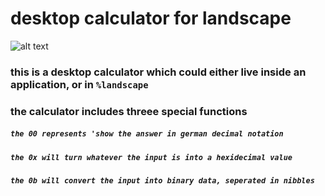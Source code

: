 # desktop calculator for landscape

![alt text](url="calculator.png")


### this is a desktop calculator which could either live inside an application, or in ```%landscape``` 
### the calculator includes threee special functions

##### ``` the 00 represents 'show the answer in german decimal notation ```

##### ``` the 0x will turn whatever the input is into a hexidecimal value ```

##### ``` the 0b will convert the input into binary data, seperated in nibbles ```
